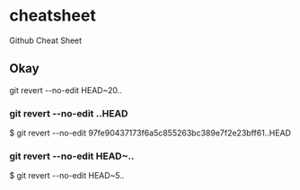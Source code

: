 # cheatsheet
Github Cheat Sheet
## Okay

git revert --no-edit HEAD~20..
### git revert --no-edit <hash of commit>..HEAD

$ git revert --no-edit 97fe90437173f6a5c855263bc389e7f2e23bff61..HEAD
### git revert --no-edit HEAD~<number to walk back on commit history>..

$ git revert --no-edit HEAD~5..
